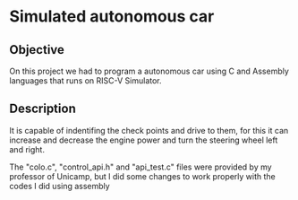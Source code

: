 # Simulated autonomous car
## Objective
On this project we had to program a autonomous car using C and Assembly languages that runs on RISC-V Simulator.

## Description
It is capable of indentifing the check points and drive to them, for this it can increase and decrease the engine power and turn the steering wheel left and right. 

The "colo.c", "control_api.h" and "api_test.c" files were provided by my professor of Unicamp, but I did some changes to work properly with the codes I did using assembly  
